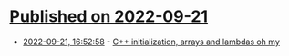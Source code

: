 # [Published on 2022-09-21](index.md)

* [2022-09-21, 16:52:58](https://lobste.rs/s/azqreo/c_initialization_arrays_lambdas_oh_my) - [C++ initialization, arrays and lambdas oh my](https://shafik.github.io/c++/2022/09/20/init-lambdas-array-ohmy.html)
